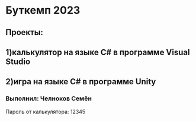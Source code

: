 # Буткемп 2023
## Проекты:
## 1)калькулятор на языке С# в программе Visual Studio
## 2)игра на языке С# в программе Unity
### Выполнил: Челноков Семён
Пароль от калькулятора: 12345
